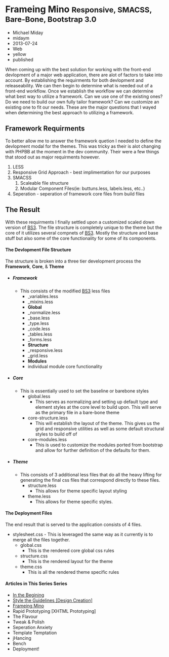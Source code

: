 # Frameing Mino <small>Responsive, SMACSS, Bare-Bone, Bootstrap 3.0</small>
- Michael Miday
- midaym
- 2013-07-24
- Web
- yellow
- published

When coming up with the best solution for working with the front-end devlopment of a major web application, there are alot of factors to take into account. By establishing the requirments for both devlopment and releaseability. We can then begin to determine what is needed out of a front-end workflow. Once we establish the workflow we can determine what best way to utilize a framework. Can we use one of the existing ones? Do we need to build our own fully tailor framework? Can we customize an existing one to fit our needs. These are the major questions that I wayed when determining the best approach to utilizing a framework.

## Framework Requirments
To better allow me to answer the framework quetion I needed to define the devlopment modal for the themes. This was tricky as their is alot changing with PHPBB at the moment in the dev community. Their were a few things that stood out as major requirments however.

1. LESS
2. Responsive Grid Approach - best implimentation for our purposes
3. SMACSS
	1. Scaleable file structure
	2. Modular Component Files(ie: buttuns.less, labels.less, etc..)
4. Seperation - seperation of framework core files from build files

## The Result
With these requirments I finally settled upon a customized scaled down version of [BS3][1]. The file structure is completely unique to the theme but the core of it utilizes several compnets of [BS3][1]. Mostly the structure and base stuff but also some of the core functionality for some of its components.

#### The Devlopment File Structure
The structure is broken into a three tier development process the **Framework**, **Core**, & **Theme**

- ##### **Framework** 
	- This consists of the modified [BS3][1] less files
		- _variables.less
		- _mixins.less
		- **Global**
		- _normalize.less
		- _base.less
		- _type.less
		- _code.less
		- _tables.less
		- _forms.less
		- **Structure**
		- _responsive.less
		- _grid.less
		- **Modules**
		- individual module core functionality

- ##### **Core** 
	- This is essentially used to set the baseline or barebone styles
		- global.less
			- This serves as normalizing and setting up default type and element styles at the core level to build upon. This will serve as the primary file in a bare-bone theme
		- core-structure.less
			- This will establish the layout of the theme. This gives us the grid and responsive utilities as well as some default structural styles to build off of
		- core-modules.less
			- This is used to customize the modules ported from bootstrap and allow for further definition of the defaults for them.

- ##### **Theme** 
	- This consists of 3 additional less files that do all the heavy lifting for generating the final css files that correspond directly to these files.
		- structure.less
			- This allows for theme specific layout styling
		- theme.less
			- This allows for theme specific styles.

#### The Deployment Files
The end result that is served to the application consists of 4 files.

- stylesheet.css - This is leveraged the same way as it currently is to merge all the files together.
	- global.css
		- This is the rendered core global css rules
	- structure.css
		- This is the rendered layout for the theme
	- theme.css
		- This is all the rendered theme specific rules


#### Articles in This Series Series
*	[In the Begining][artice1] 
*	[Style the Guidelines [Design Creation]][article2]
*	[Frameing Mino][article3]
*	Rapid Prototyping [XHTML Prototyping]
*	The Flavour 
*	Tweak & Polish 
*	Seperation Anxiety
*	Template Temptation
*	jHancing
*	Bench
*	Deployment!

[artice1]: http://www.midaym.com/new-themeing-project
[article2]: http://www.midaym.com/style-the-guidelines
[article3]: http://www.midaym.com/frameing-mino

[1]: https://github.com/twitter/bootstrap/tree/3.0.0-wip       "Bootstrap 3.0"